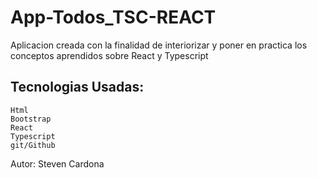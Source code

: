 # App-Todos_TSC-REACT
  
  Aplicacion creada con la finalidad de interiorizar y poner en practica los conceptos aprendidos sobre React y Typescript
  
  ## Tecnologias Usadas:
    Html
    Bootstrap
    React
    Typescript
    git/Github

Autor: Steven Cardona
